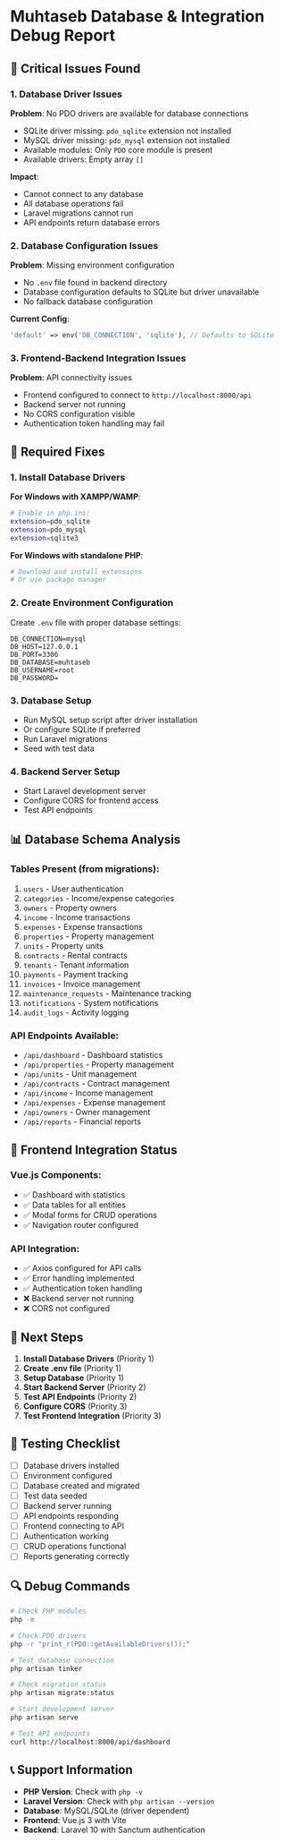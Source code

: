 # Muhtaseb Database & Integration Debug Report

## 🚨 Critical Issues Found

### 1. Database Driver Issues
**Problem**: No PDO drivers are available for database connections
- SQLite driver missing: `pdo_sqlite` extension not installed
- MySQL driver missing: `pdo_mysql` extension not installed
- Available modules: Only `PDO` core module is present
- Available drivers: Empty array `[]`

**Impact**: 
- Cannot connect to any database
- All database operations fail
- Laravel migrations cannot run
- API endpoints return database errors

### 2. Database Configuration Issues
**Problem**: Missing environment configuration
- No `.env` file found in backend directory
- Database configuration defaults to SQLite but driver unavailable
- No fallback database configuration

**Current Config**:
```php
'default' => env('DB_CONNECTION', 'sqlite'), // Defaults to SQLite
```

### 3. Frontend-Backend Integration Issues
**Problem**: API connectivity issues
- Frontend configured to connect to `http://localhost:8000/api`
- Backend server not running
- No CORS configuration visible
- Authentication token handling may fail

## 🔧 Required Fixes

### 1. Install Database Drivers
**For Windows with XAMPP/WAMP**:
```bash
# Enable in php.ini:
extension=pdo_sqlite
extension=pdo_mysql
extension=sqlite3
```

**For Windows with standalone PHP**:
```bash
# Download and install extensions
# Or use package manager
```

### 2. Create Environment Configuration
Create `.env` file with proper database settings:
```env
DB_CONNECTION=mysql
DB_HOST=127.0.0.1
DB_PORT=3306
DB_DATABASE=muhtaseb
DB_USERNAME=root
DB_PASSWORD=
```

### 3. Database Setup
- Run MySQL setup script after driver installation
- Or configure SQLite if preferred
- Run Laravel migrations
- Seed with test data

### 4. Backend Server Setup
- Start Laravel development server
- Configure CORS for frontend access
- Test API endpoints

## 📊 Database Schema Analysis

### Tables Present (from migrations):
1. `users` - User authentication
2. `categories` - Income/expense categories
3. `owners` - Property owners
4. `income` - Income transactions
5. `expenses` - Expense transactions
6. `properties` - Property management
7. `units` - Property units
8. `contracts` - Rental contracts
9. `tenants` - Tenant information
10. `payments` - Payment tracking
11. `invoices` - Invoice management
12. `maintenance_requests` - Maintenance tracking
13. `notifications` - System notifications
14. `audit_logs` - Activity logging

### API Endpoints Available:
- `/api/dashboard` - Dashboard statistics
- `/api/properties` - Property management
- `/api/units` - Unit management
- `/api/contracts` - Contract management
- `/api/income` - Income management
- `/api/expenses` - Expense management
- `/api/owners` - Owner management
- `/api/reports` - Financial reports

## 🎯 Frontend Integration Status

### Vue.js Components:
- ✅ Dashboard with statistics
- ✅ Data tables for all entities
- ✅ Modal forms for CRUD operations
- ✅ Navigation router configured

### API Integration:
- ✅ Axios configured for API calls
- ✅ Error handling implemented
- ✅ Authentication token handling
- ❌ Backend server not running
- ❌ CORS not configured

## 🚀 Next Steps

1. **Install Database Drivers** (Priority 1)
2. **Create .env file** (Priority 1)
3. **Setup Database** (Priority 1)
4. **Start Backend Server** (Priority 2)
5. **Test API Endpoints** (Priority 2)
6. **Configure CORS** (Priority 3)
7. **Test Frontend Integration** (Priority 3)

## 📝 Testing Checklist

- [ ] Database drivers installed
- [ ] Environment configured
- [ ] Database created and migrated
- [ ] Test data seeded
- [ ] Backend server running
- [ ] API endpoints responding
- [ ] Frontend connecting to API
- [ ] Authentication working
- [ ] CRUD operations functional
- [ ] Reports generating correctly

## 🔍 Debug Commands

```bash
# Check PHP modules
php -m

# Check PDO drivers
php -r "print_r(PDO::getAvailableDrivers());"

# Test database connection
php artisan tinker

# Check migration status
php artisan migrate:status

# Start development server
php artisan serve

# Test API endpoints
curl http://localhost:8000/api/dashboard
```

## 📞 Support Information

- **PHP Version**: Check with `php -v`
- **Laravel Version**: Check with `php artisan --version`
- **Database**: MySQL/SQLite (driver dependent)
- **Frontend**: Vue.js 3 with Vite
- **Backend**: Laravel 10 with Sanctum authentication
